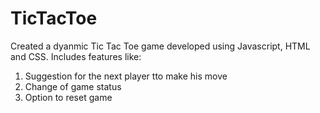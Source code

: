 # TicTacToe

Created a dyanmic Tic Tac Toe game developed using Javascript, HTML and CSS.
Includes features like:
  1. Suggestion for the next player tto make his move
  2. Change of game status
  3. Option to reset game
